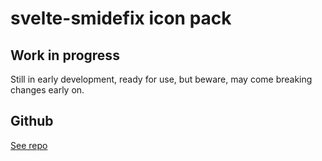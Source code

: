 # svelte-smidefix icon pack

## Work in progress

Still in early development, ready for use, but beware, may come breaking changes early on.

## Github
[See repo](https://github.com/erictakman/svelte-smidefix)